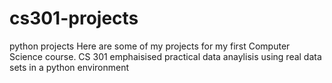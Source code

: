 # cs301-projects
python projects 
Here are some of my projects for my first Computer Science course. CS 301 emphaisised practical data anaylisis using real data sets in a python environment
